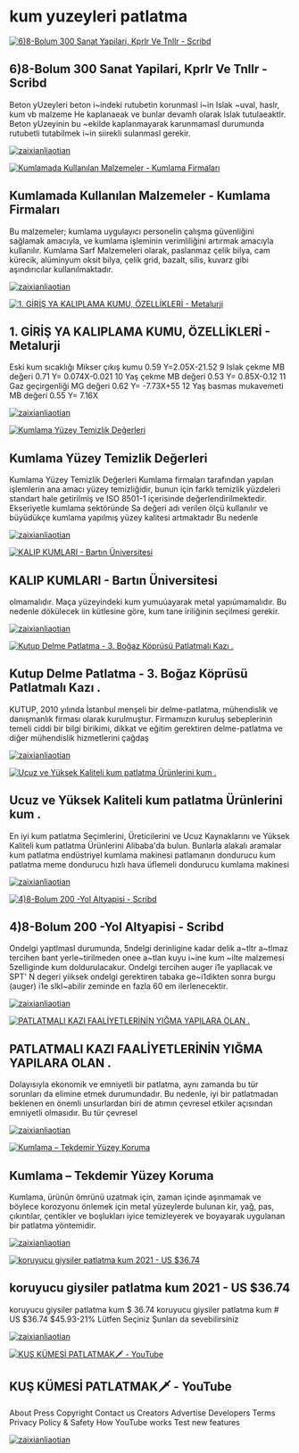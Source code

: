 # kum yuzeyleri patlatma
<a href="https://mnn.zoosnet.net/LR/Chatpre.aspx?id=MNN94995150&p=https://topgrinding.com/" target="_blank">![6)8-Bolum 300 Sanat Yapilari, Kprlr Ve Tnllr - Scribd](https://github.com/technlg/images/blob/main/26.jpg)</a>
## 6)8-Bolum 300 Sanat Yapilari, Kprlr Ve Tnllr - Scribd
Beton yUzeyleri beton i~indeki rutubetin korunmasl i~in Islak ~uval, haslr, kum vb malzeme He kaplanaeak ve bunlar devamh olarak lslak tutulaeaktIr. Beton yUzeyinin bu ~ekilde kaplanmayarak karunmamasl durumunda rutubetli tutabilmek i~in siirekli sulanmasl gerekir.
<a href="https://mnn.zoosnet.net/LR/Chatpre.aspx?id=MNN94995150&p=https://topgrinding.com/" target="_blank"><img src="https://github.com/technlg/images/raw/main/chat11.jpg" alt="zaixianliaotian"/></a><a href="//whatsapp.shibangsoft.com/WhatsApp.php" ><img src="https://github.com/technlg/images/raw/main/chat11.png" alt=""></a>
<a href="https://mnn.zoosnet.net/LR/Chatpre.aspx?id=MNN94995150&p=https://topgrinding.com/" target="_blank">![Kumlamada Kullanılan Malzemeler - Kumlama Firmaları](https://github.com/technlg/images/blob/main/17.jpg)</a>
## Kumlamada Kullanılan Malzemeler - Kumlama Firmaları
Bu malzemeler; kumlama uygulayıcı personelin çalışma güvenliğini sağlamak amacıyla, ve kumlama işleminin verimliliğini artırmak amacıyla kullanılır. Kumlama Sarf Malzemeleri olarak, paslanmaz çelik bilya, cam kürecik, alüminyum oksit bilya, çelik grid, bazalt, silis, kuvarz gibi aşındırıcılar kullanılmaktadır.
<a href="https://mnn.zoosnet.net/LR/Chatpre.aspx?id=MNN94995150&p=https://topgrinding.com/" target="_blank"><img src="https://github.com/technlg/images/raw/main/chat11.jpg" alt="zaixianliaotian"/></a><a href="//whatsapp.shibangsoft.com/WhatsApp.php" ><img src="https://github.com/technlg/images/raw/main/chat11.png" alt=""></a>
<a href="https://mnn.zoosnet.net/LR/Chatpre.aspx?id=MNN94995150&p=https://topgrinding.com/" target="_blank">![1. GİRİŞ YA KALIPLAMA KUMU, ÖZELLİKLERİ - Metalurji](https://github.com/technlg/images/blob/main/29.jpg)</a>
## 1. GİRİŞ YA KALIPLAMA KUMU, ÖZELLİKLERİ - Metalurji
Eski kum sıcaklığı Mikser çıkış kumu 0.59 Y=2.05X-21.52 9 Islak çekme MB değeri 0.71 Y= 0.074X-0.021 10 Yaş çekme MB değeri 0.53 Y= 0.85X-0.12 11 Gaz geçirgenliği MG değeri 0.62 Y= -7.73X+55 12 Yaş basmas mukavemeti MB değeri 0.55 Y= 7.16X
<a href="https://mnn.zoosnet.net/LR/Chatpre.aspx?id=MNN94995150&p=https://topgrinding.com/" target="_blank"><img src="https://github.com/technlg/images/raw/main/chat11.jpg" alt="zaixianliaotian"/></a><a href="//whatsapp.shibangsoft.com/WhatsApp.php" ><img src="https://github.com/technlg/images/raw/main/chat11.png" alt=""></a>
<a href="https://mnn.zoosnet.net/LR/Chatpre.aspx?id=MNN94995150&p=https://topgrinding.com/" target="_blank">![Kumlama Yüzey Temizlik Değerleri](https://github.com/technlg/images/blob/main/56.jpg)</a>
## Kumlama Yüzey Temizlik Değerleri
Kumlama Yüzey Temizlik Değerleri Kumlama firmaları tarafından yapılan işlemlerin ana amacı yüzey temizliğidir, bunun için farklı temizlik yüzdeleri standart hale getirilmiş ve ISO 8501-1 içerisinde değerlendirilmektedir. Ekseriyetle kumlama sektöründe Sa değeri adı verilen ölçü kullanılır ve büyüdükçe kumlama yapılmış yüzey kalitesi artmaktadır Bu nedenle 
<a href="https://mnn.zoosnet.net/LR/Chatpre.aspx?id=MNN94995150&p=https://topgrinding.com/" target="_blank"><img src="https://github.com/technlg/images/raw/main/chat11.jpg" alt="zaixianliaotian"/></a><a href="//whatsapp.shibangsoft.com/WhatsApp.php" ><img src="https://github.com/technlg/images/raw/main/chat11.png" alt=""></a>
<a href="https://mnn.zoosnet.net/LR/Chatpre.aspx?id=MNN94995150&p=https://topgrinding.com/" target="_blank">![KALIP KUMLARI - Bartın Üniversitesi](https://github.com/technlg/images/blob/main/26.jpg)</a>
## KALIP KUMLARI - Bartın Üniversitesi
olmamalıdır. Maça yüzeyindeki kum yumuúayarak metal yapıúmamalıdır. Bu nedenle dökülecek iin kütlesine göre, kum tane iriliğinin seçilmesi gerekir.
<a href="https://mnn.zoosnet.net/LR/Chatpre.aspx?id=MNN94995150&p=https://topgrinding.com/" target="_blank"><img src="https://github.com/technlg/images/raw/main/chat11.jpg" alt="zaixianliaotian"/></a><a href="//whatsapp.shibangsoft.com/WhatsApp.php" ><img src="https://github.com/technlg/images/raw/main/chat11.png" alt=""></a>
<a href="https://mnn.zoosnet.net/LR/Chatpre.aspx?id=MNN94995150&p=https://topgrinding.com/" target="_blank">![Kutup Delme Patlatma - 3. Boğaz Köprüsü Patlatmalı Kazı .](https://github.com/technlg/images/blob/main/23.jpg)</a>
## Kutup Delme Patlatma - 3. Boğaz Köprüsü Patlatmalı Kazı .
KUTUP, 2010 yılında İstanbul menşeli bir delme-patlatma, mühendislik ve danışmanlık firması olarak kurulmuştur. Firmamızın kuruluş sebeplerinin temeli ciddi bir bilgi birikimi, dikkat ve eğitim gerektiren delme-patlatma ve diğer mühendislik hizmetlerini çağdaş
<a href="https://mnn.zoosnet.net/LR/Chatpre.aspx?id=MNN94995150&p=https://topgrinding.com/" target="_blank"><img src="https://github.com/technlg/images/raw/main/chat11.jpg" alt="zaixianliaotian"/></a><a href="//whatsapp.shibangsoft.com/WhatsApp.php" ><img src="https://github.com/technlg/images/raw/main/chat11.png" alt=""></a>
<a href="https://mnn.zoosnet.net/LR/Chatpre.aspx?id=MNN94995150&p=https://topgrinding.com/" target="_blank">![Ucuz ve Yüksek Kaliteli kum patlatma Ürünlerini kum .](https://github.com/technlg/images/blob/main/30.jpg)</a>
## Ucuz ve Yüksek Kaliteli kum patlatma Ürünlerini kum .
En iyi kum patlatma Seçimlerini, Üreticilerini ve Ucuz Kaynaklarını ve Yüksek Kaliteli kum patlatma Ürünlerini Alibaba'da bulun. Bunlarla alakalı aramalar kum patlatma endüstriyel kumlama makinesi patlamanın dondurucu kum patlatma meme dondurucu hızlı hava üflemeli dondurucu kumlama makinesi
<a href="https://mnn.zoosnet.net/LR/Chatpre.aspx?id=MNN94995150&p=https://topgrinding.com/" target="_blank"><img src="https://github.com/technlg/images/raw/main/chat11.jpg" alt="zaixianliaotian"/></a><a href="//whatsapp.shibangsoft.com/WhatsApp.php" ><img src="https://github.com/technlg/images/raw/main/chat11.png" alt=""></a>
<a href="https://mnn.zoosnet.net/LR/Chatpre.aspx?id=MNN94995150&p=https://topgrinding.com/" target="_blank">![4)8-Bolum 200 -Yol Altyapisi - Scribd](https://github.com/technlg/images/blob/main/36.jpg)</a>
## 4)8-Bolum 200 -Yol Altyapisi - Scribd
Ondelgi yaptlmasl durumunda, 5ndelgi derinligine kadar delik a~tltr a~tlmaz tercihen bant yerle~tirilmeden onee a~tlan kuyu i~ine kum ~ilte malzemesi 5zelliginde kum doldurulacakur. Ondelgi tercihen auger i1e yapllacak ve SPT' N degeri yiiksek ondelgi gerektiren tabaka ge~i1dikten sonra burgu (auger) i1e slkI~abilir zeminde en fazla 60 em ilerlenecektir.
<a href="https://mnn.zoosnet.net/LR/Chatpre.aspx?id=MNN94995150&p=https://topgrinding.com/" target="_blank"><img src="https://github.com/technlg/images/raw/main/chat11.jpg" alt="zaixianliaotian"/></a><a href="//whatsapp.shibangsoft.com/WhatsApp.php" ><img src="https://github.com/technlg/images/raw/main/chat11.png" alt=""></a>
<a href="https://mnn.zoosnet.net/LR/Chatpre.aspx?id=MNN94995150&p=https://topgrinding.com/" target="_blank">![PATLATMALI KAZI FAALİYETLERİNİN YIĞMA YAPILARA OLAN .](https://github.com/technlg/images/blob/main/25.jpg)</a>
## PATLATMALI KAZI FAALİYETLERİNİN YIĞMA YAPILARA OLAN .
Dolayısıyla ekonomik ve emniyetli bir patlatma, aynı zamanda bu tür sorunları da elimine etmek durumundadır. Bu nedenle, iyi bir patlatmadan beklenen en önemli unsurlardan biri de atımın çevresel etkiler açısından emniyetli olmasıdır. Bu tür çevresel
<a href="https://mnn.zoosnet.net/LR/Chatpre.aspx?id=MNN94995150&p=https://topgrinding.com/" target="_blank"><img src="https://github.com/technlg/images/raw/main/chat11.jpg" alt="zaixianliaotian"/></a><a href="//whatsapp.shibangsoft.com/WhatsApp.php" ><img src="https://github.com/technlg/images/raw/main/chat11.png" alt=""></a>
<a href="https://mnn.zoosnet.net/LR/Chatpre.aspx?id=MNN94995150&p=https://topgrinding.com/" target="_blank">![Kumlama – Tekdemir Yüzey Koruma](https://github.com/technlg/images/blob/main/10.jpg)</a>
## Kumlama – Tekdemir Yüzey Koruma
Kumlama, ürünün ömrünü uzatmak için, zaman içinde aşınmamak ve böylece korozyonu önlemek için metal yüzeylerde bulunan kir, yağ, pas, çıkıntılar, çentikler ve boşlukları iyice temizleyerek ve boyayarak uygulanan bir patlatma yöntemidir.
<a href="https://mnn.zoosnet.net/LR/Chatpre.aspx?id=MNN94995150&p=https://topgrinding.com/" target="_blank"><img src="https://github.com/technlg/images/raw/main/chat11.jpg" alt="zaixianliaotian"/></a><a href="//whatsapp.shibangsoft.com/WhatsApp.php" ><img src="https://github.com/technlg/images/raw/main/chat11.png" alt=""></a>
<a href="https://mnn.zoosnet.net/LR/Chatpre.aspx?id=MNN94995150&p=https://topgrinding.com/" target="_blank">![koruyucu giysiler patlatma kum 2021 - US $36.74](https://github.com/technlg/images/blob/main/16.jpg)</a>
## koruyucu giysiler patlatma kum 2021 - US $36.74
koruyucu giysiler patlatma kum $ 36.74 koruyucu giysiler patlatma kum # US $36.74 $45.93-21% Lütfen Seçiniz Şunları da sevebilirsiniz 
<a href="https://mnn.zoosnet.net/LR/Chatpre.aspx?id=MNN94995150&p=https://topgrinding.com/" target="_blank"><img src="https://github.com/technlg/images/raw/main/chat11.jpg" alt="zaixianliaotian"/></a><a href="//whatsapp.shibangsoft.com/WhatsApp.php" ><img src="https://github.com/technlg/images/raw/main/chat11.png" alt=""></a>
<a href="https://mnn.zoosnet.net/LR/Chatpre.aspx?id=MNN94995150&p=https://topgrinding.com/" target="_blank">![KUŞ KÜMESİ PATLATMAK🗡 - YouTube](https://github.com/technlg/images/blob/main/13.jpg)</a>
## KUŞ KÜMESİ PATLATMAK🗡 - YouTube
About Press Copyright Contact us Creators Advertise Developers Terms Privacy Policy & Safety How YouTube works Test new features
<a href="https://mnn.zoosnet.net/LR/Chatpre.aspx?id=MNN94995150&p=https://topgrinding.com/" target="_blank"><img src="https://github.com/technlg/images/raw/main/chat11.jpg" alt="zaixianliaotian"/></a><a href="//whatsapp.shibangsoft.com/WhatsApp.php" ><img src="https://github.com/technlg/images/raw/main/chat11.png" alt=""></a>

